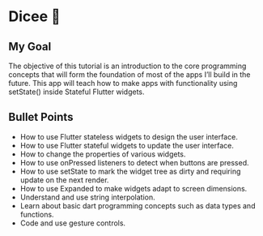 # Dicee 🎲

## My Goal

The objective of this tutorial is an introduction to the core programming concepts that will form the foundation of most of the apps I’ll build in the future. This app will teach how to make apps with functionality using setState() inside Stateful Flutter widgets.



## Bullet Points 

- How to use Flutter stateless widgets to design the user interface.
- How to use Flutter stateful widgets to update the user interface.
- How to change the properties of various widgets.
- How to use onPressed listeners to detect when buttons are pressed.
- How to use setState to mark the widget tree as dirty and requiring update on the next render.
- How to use Expanded to make widgets adapt to screen dimensions.
- Understand and use string interpolation.
- Learn about basic dart programming concepts such as data types and functions.
- Code and use gesture controls.


